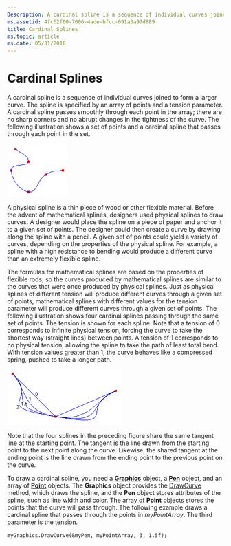 ```yaml
---
Description: A cardinal spline is a sequence of individual curves joined to form a larger curve.
ms.assetid: 4fc62f00-7006-4ade-bfcc-091a3a97d889
title: Cardinal Splines
ms.topic: article
ms.date: 05/31/2018
---
```


# Cardinal Splines

A cardinal spline is a sequence of individual curves joined to form a larger curve. The spline is specified by an array of points and a tension parameter. A cardinal spline passes smoothly through each point in the array; there are no sharp corners and no abrupt changes in the tightness of the curve. The following illustration shows a set of points and a cardinal spline that passes through each point in the set.

![illustration showing a cardinal spline that passes through six defined points](images/aboutgdip02-art09.gif)

A physical spline is a thin piece of wood or other flexible material. Before the advent of mathematical splines, designers used physical splines to draw curves. A designer would place the spline on a piece of paper and anchor it to a given set of points. The designer could then create a curve by drawing along the spline with a pencil. A given set of points could yield a variety of curves, depending on the properties of the physical spline. For example, a spline with a high resistance to bending would produce a different curve than an extremely flexible spline.

The formulas for mathematical splines are based on the properties of flexible rods, so the curves produced by mathematical splines are similar to the curves that were once produced by physical splines. Just as physical splines of different tension will produce different curves through a given set of points, mathematical splines with different values for the tension parameter will produce different curves through a given set of points. The following illustration shows four cardinal splines passing through the same set of points. The tension is shown for each spline. Note that a tension of 0 corresponds to infinite physical tension, forcing the curve to take the shortest way (straight lines) between points. A tension of 1 corresponds to no physical tension, allowing the spline to take the path of least total bend. With tension values greater than 1, the curve behaves like a compressed spring, pushed to take a longer path.

![illustration showing four cardinal splines through the same three points](images/aboutgdip02-art10.gif)

Note that the four splines in the preceding figure share the same tangent line at the starting point. The tangent is the line drawn from the starting point to the next point along the curve. Likewise, the shared tangent at the ending point is the line drawn from the ending point to the previous point on the curve.

To draw a cardinal spline, you need a [**Graphics**](/windows/desktop/api/gdiplusgraphics/nl-gdiplusgraphics-graphics) object, a [**Pen**](/windows/desktop/api/gdipluspen/nl-gdipluspen-pen) object, and an array of [**Point**](/windows/desktop/api/gdiplustypes/nl-gdiplustypes-point) objects. The **Graphics** object provides the [DrawCurve](https://msdn.microsoft.com/en-us/library/ms535742(v=VS.85).aspx) method, which draws the spline, and the **Pen** object stores attributes of the spline, such as line width and color. The array of **Point** objects stores the points that the curve will pass through. The following example draws a cardinal spline that passes through the points in *myPointArray*. The third parameter is the tension.


```
myGraphics.DrawCurve(&myPen, myPointArray, 3, 1.5f);
```



 

 



